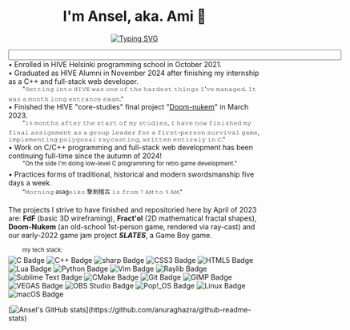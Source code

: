 <!-- well, i doubt no one's ever finding this message ☕--> 
<div align="center">
<h1 align="center">I'm Ansel, aka. Ami 🌱</h1>
<a href="https://git.io/typing-svg"><img src="https://readme-typing-svg.herokuapp.com?font=Fira+Code&size=16&duration=2000&pause=1500&color=F7D33D&width=435&lines=A+fencing+instructor+turned+software+dev.;Teaches+sword+by+day%2C+practices+code+by+night;See+more+at+http%3A%2F%2Fanselnettl.es%2F" alt="Typing SVG" /></a>

<div align="left"><p><input size="80">
• Enrolled in HIVE Helsinki programming school in October 2021.<br> 
• Graduated as HIVE Alumni in November 2024 after finishing my internship as a C++ and full-stack web developer.<br> 
  &emsp;&emsp;<sup>"𝙶𝚎𝚝𝚝𝚒𝚗𝚐 𝚒𝚗𝚝𝚘 𝙷𝙸𝚅𝙴 𝚠𝚊𝚜 𝚘𝚗𝚎 𝚘𝚏 𝚝𝚑𝚎 𝚑𝚊𝚛𝚍𝚎𝚜𝚝 𝚝𝚑𝚒𝚗𝚐𝚜 𝙸'𝚟𝚎 𝚖𝚊𝚗𝚊𝚐𝚎𝚍. 𝙸𝚝 𝚠𝚊𝚜 𝚊 𝚖𝚘𝚗𝚝𝚑 𝚕𝚘𝚗𝚐 𝚎𝚗𝚝𝚛𝚊𝚗𝚌𝚎 𝚎𝚡𝚊𝚖."</sup><br>
• Finished the HIVE "core-studies" final project "<a href="https://github.com/anselnettles/doom-nukem">Doom-nukem</a>" in March 2023.<br> 
  &emsp;&emsp;<sup>"𝟷𝟼 𝚖𝚘𝚗𝚝𝚑𝚜 𝚊𝚏𝚝𝚎𝚛 𝚝𝚑𝚎 𝚜𝚝𝚊𝚛𝚝 𝚘𝚏 𝚖𝚢 𝚜𝚝𝚞𝚍𝚒𝚎𝚜, 𝙸 𝚑𝚊𝚟𝚎 𝚗𝚘𝚠 𝚏𝚒𝚗𝚒𝚜𝚑𝚎𝚍 𝚖𝚢 𝚏𝚒𝚗𝚊𝚕 𝚊𝚜𝚜𝚒𝚐𝚗𝚖𝚎𝚗𝚝 𝚊𝚜 𝚊 𝚐𝚛𝚘𝚞𝚙 𝚕𝚎𝚊𝚍𝚎𝚛 𝚏𝚘𝚛 𝚊 𝚏𝚒𝚛𝚜𝚝-𝚙𝚎𝚛𝚜𝚘𝚗 𝚜𝚞𝚛𝚟𝚒𝚟𝚊𝚕 𝚐𝚊𝚖𝚎, 𝚒𝚖𝚙𝚕𝚎𝚖𝚎𝚗𝚝𝚒𝚗𝚐 𝚙𝚘𝚕𝚢𝚐𝚘𝚗𝚊𝚕 𝚛𝚊𝚢𝚌𝚊𝚜𝚝𝚒𝚗𝚐, 𝚠𝚛𝚒𝚝𝚝𝚎𝚗 𝚎𝚗𝚝𝚒𝚛𝚎𝚕𝚢 𝚒𝚗 𝙲."</sup><br> 
• Work on C/C++ programming and full-stack web development has been continuing full-time since the autumn of 2024!<br>
  &emsp;&emsp;<sup>"On the side I'm doing low-level C programming for retro game development."</sup><br>
• Practices forms of traditional, historical and modern swordsmanship five days a week.<br> 
  &emsp;&emsp;<sup>"𝙼𝚘𝚛𝚗𝚒𝚗𝚐 asag𝚎𝚒𝚔𝚘 撃剣稽古 𝚒𝚜 𝚏𝚛𝚘𝚖 𝟽 𝙰𝙼 𝚝𝚘 𝟿 𝙰𝙼."</sup><br></input></p>

The projects I strive to have finished and repositoried here by April of 2023 are: 
<b>FdF</b> (basic 3D wireframing), <b>Fract'ol</b> (2D mathematical fractal shapes), <b>Doom-Nukem</b> (an old-school 1st-person game, rendered via ray-cast) and our early-2022 game jam project <i><b>SLATES</b></i>, a Game Boy game.<br> 

&emsp;&emsp;<sup>my tech stack:</sup><br>
<img src="https://img.shields.io/badge/C-A8B9CC?logo=c&logoColor=fff&style=flat-square" alt="C Badge">
<img src="https://img.shields.io/badge/C%2B%2B-00599C?logo=cplusplus&logoColor=fff&style=flat-square" alt="C++ Badge">
<img src="https://img.shields.io/badge/sharp-9C0?logo=sharp&logoColor=fff&style=flat-square" alt="sharp Badge">
<img src="https://img.shields.io/badge/CSS3-1572B6?logo=css3&logoColor=fff&style=flat-square" alt="CSS3 Badge">
<img src="https://img.shields.io/badge/HTML5-E34F26?logo=html5&logoColor=fff&style=flat-square" alt="HTML5 Badge">
<img src="https://img.shields.io/badge/Lua-2C2D72?logo=lua&logoColor=fff&style=flat-square" alt="Lua Badge">
<img src="https://img.shields.io/badge/Python-3776AB?logo=python&logoColor=fff&style=flat-square" alt="Python Badge">
<img src="https://img.shields.io/badge/Vim-019733?logo=vim&logoColor=fff&style=flat-square" alt="Vim Badge">
<img src="https://img.shields.io/badge/Raylib-000?logo=raylib&logoColor=fff&style=flat-square" alt="Raylib Badge">
<img src="https://img.shields.io/badge/Sublime%20Text-FF9800?logo=sublimetext&logoColor=fff&style=flat-square" alt="Sublime Text Badge">
<img src="https://img.shields.io/badge/CMake-064F8C?logo=cmake&logoColor=fff&style=flat-square" alt="CMake Badge">
<img src="https://img.shields.io/badge/Git-F05032?logo=git&logoColor=fff&style=flat-square" alt="Git Badge">
<img src="https://img.shields.io/badge/GIMP-5C5543?logo=gimp&logoColor=fff&style=flat-square" alt="GIMP Badge">
<img src="https://img.shields.io/badge/VEGAS-1A1A1A?logo=vegas&logoColor=fff&style=flat-square" alt="VEGAS Badge">
<img src="https://img.shields.io/badge/OBS%20Studio-302E31?logo=obsstudio&logoColor=fff&style=flat-square" alt="OBS Studio Badge">
<img src="https://img.shields.io/badge/Pop!__OS-48B9C7?logo=popos&logoColor=fff&style=flat-square" alt="Pop!_OS Badge">
<img src="https://img.shields.io/badge/Linux-FCC624?logo=linux&logoColor=000&style=flat-square" alt="Linux Badge">
<img src="https://img.shields.io/badge/macOS-000?logo=macos&logoColor=fff&style=flat-square" alt="macOS Badge">

[![Ansel's GitHub stats](https://github-readme-stats.vercel.app/api?username=anselnettles&count_private=true&show_icons=true&theme=gruvbox&bg_color=0d1117&hide_border=TRUE&include_all_commits&hide=contribs&custom_title=Stats:)](https://github.com/anuraghazra/github-readme-stats)
